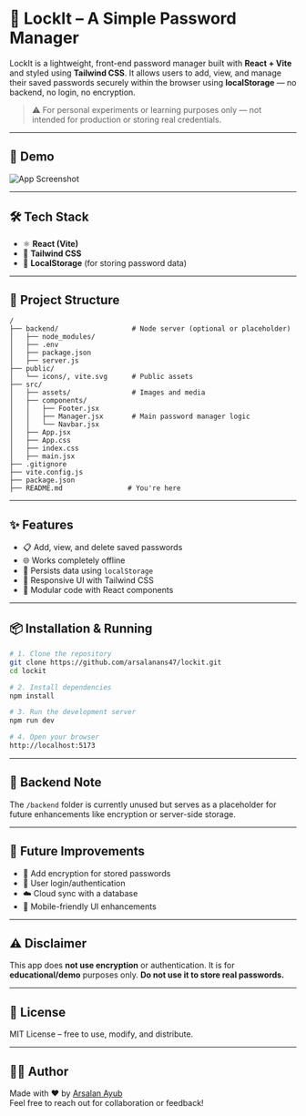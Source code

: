 # 🔐 LockIt – A Simple Password Manager

LockIt is a lightweight, front-end password manager built with **React + Vite** and styled using **Tailwind CSS**. It allows users to add, view, and manage their saved passwords securely within the browser using **localStorage** — no backend, no login, no encryption.

> ⚠️ For personal experiments or learning purposes only — not intended for production or storing real credentials.

---

## 🚀 Demo

![App Screenshot](./public/icons/vite.svg) <!-- Replace with actual screenshot or GIF later -->

---

## 🛠️ Tech Stack

- ⚛️ **React (Vite)**
- 🎨 **Tailwind CSS**
- 💾 **LocalStorage** (for storing password data)

---

## 📁 Project Structure

```
/
├── backend/                  # Node server (optional or placeholder)
│   ├── node_modules/
│   ├── .env
│   ├── package.json
│   ├── server.js
├── public/
│   └── icons/, vite.svg      # Public assets
├── src/
│   ├── assets/               # Images and media
│   ├── components/
│   │   ├── Footer.jsx
│   │   ├── Manager.jsx       # Main password manager logic
│   │   └── Navbar.jsx
│   ├── App.jsx
│   ├── App.css
│   ├── index.css
│   ├── main.jsx
├── .gitignore
├── vite.config.js
├── package.json
├── README.md                # You're here
```

---

## ✨ Features

- 📋 Add, view, and delete saved passwords
- 🌐 Works completely offline
- 💾 Persists data using `localStorage`
- 📱 Responsive UI with Tailwind CSS
- 🧩 Modular code with React components

---

## 📦 Installation & Running

```bash
# 1. Clone the repository
git clone https://github.com/arsalanans47/lockit.git
cd lockit

# 2. Install dependencies
npm install

# 3. Run the development server
npm run dev

# 4. Open your browser
http://localhost:5173
```

---

## 📂 Backend Note

The `/backend` folder is currently unused but serves as a placeholder for future enhancements like encryption or server-side storage.

---

## 🧠 Future Improvements

- 🔐 Add encryption for stored passwords
- 👤 User login/authentication
- ☁️ Cloud sync with a database
- 📱 Mobile-friendly UI enhancements

---

## ⚠️ Disclaimer

This app does **not use encryption** or authentication. It is for **educational/demo** purposes only. **Do not use it to store real passwords.**

---

## 📄 License

MIT License – free to use, modify, and distribute.

---

## 👨‍💻 Author

Made with ❤️ by [Arsalan Ayub](https://github.com/arsalanans47)  
Feel free to reach out for collaboration or feedback!
